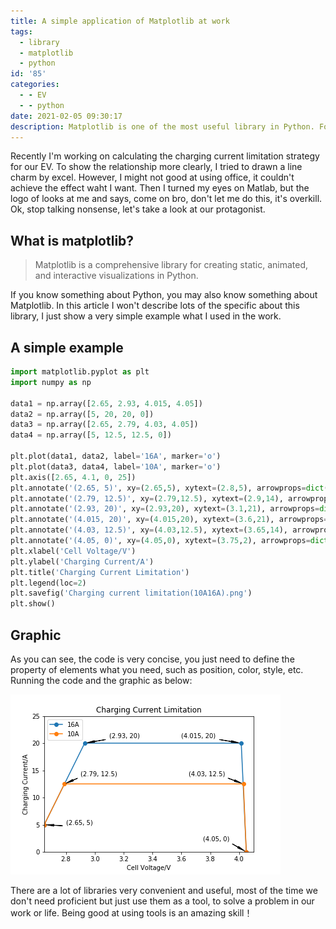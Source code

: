 ```yaml
---
title: A simple application of Matplotlib at work
tags:
  - library
  - matplotlib
  - python
id: '85'
categories:
  - - EV
  - - python
date: 2021-02-05 09:30:17
description: Matplotlib is one of the most useful library in Python. For professional fields, it can be used for scientific calculations; In daily use, it can easily help you realize data visualization. It will greatly improve work efficiency as long as you can master some simple grammar about it. 
---
```


Recently I'm working on calculating the charging current limitation strategy for our EV. To show the relationship more clearly, I tried to drawn a line charm by excel. However, I might not good at using office, it couldn't achieve the effect waht I want. Then I turned my eyes on Matlab, but the logo of looks at me and says, come on bro, don't let me do this, it's overkill. Ok, stop talking nonsense, let's take a look at our protagonist.

## What is matplotlib?

> Matplotlib is a comprehensive library for creating static, animated, and interactive visualizations in Python.

If you know something about Python, you may also know something about Matplotlib. In this article I won't describe lots of the specific about this library, I just show a very simple example what I used in the work.

## A simple example

```python
import matplotlib.pyplot as plt
import numpy as np

data1 = np.array([2.65, 2.93, 4.015, 4.05])
data2 = np.array([5, 20, 20, 0])
data3 = np.array([2.65, 2.79, 4.03, 4.05])
data4 = np.array([5, 12.5, 12.5, 0])

plt.plot(data1, data2, label='16A', marker='o')
plt.plot(data3, data4, label='10A', marker='o')
plt.axis([2.65, 4.1, 0, 25])
plt.annotate('(2.65, 5)', xy=(2.65,5), xytext=(2.8,5), arrowprops=dict(width=0.2,headwidth=3,facecolor='black',shrink=0.1))
plt.annotate('(2.79, 12.5)', xy=(2.79,12.5), xytext=(2.9,14), arrowprops=dict(width=0.2,headwidth=3,facecolor='black',shrink=0.1))
plt.annotate('(2.93, 20)', xy=(2.93,20), xytext=(3.1,21), arrowprops=dict(width=0.2,headwidth=3,facecolor='black',shrink=0.1))
plt.annotate('(4.015, 20)', xy=(4.015,20), xytext=(3.6,21), arrowprops=dict(width=0.2,headwidth=3,facecolor='black',shrink=0.1))
plt.annotate('(4.03, 12.5)', xy=(4.03,12.5), xytext=(3.65,14), arrowprops=dict(width=0.2,headwidth=3,facecolor='black',shrink=0.1))
plt.annotate('(4.05, 0)', xy=(4.05,0), xytext=(3.75,2), arrowprops=dict(width=0.2,headwidth=3,facecolor='black',shrink=0.1))
plt.xlabel('Cell Voltage/V')
plt.ylabel('Charging Current/A')
plt.title('Charging Current Limitation')
plt.legend(loc=2)
plt.savefig('Charging current limitation(10A16A).png')
plt.show()
```

## Graphic

As you can see, the code is very concise, you just need to define the property of elements what you need, such as position, color, style, etc. Running the code and the graphic as below:

![Charging Current Limitation](https://raw.githubusercontent.com/CarloHan/pic-blog/master/pictures/Charging-current-limitation10A16A.png)

There are a lot of libraries very convenient and useful, most of the time we don't need proficient but just use them as a tool, to solve a problem in our work or life. Being good at using tools is an amazing skill！
